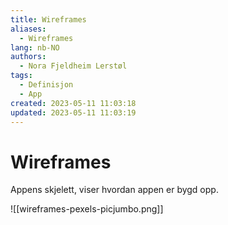 ```yaml
---
title: Wireframes
aliases: 
  - Wireframes
lang: nb-NO
authors:
  - Nora Fjeldheim Lerstøl
tags:
  - Definisjon
  - App
created: 2023-05-11 11:03:18
updated: 2023-05-11 11:03:19
---
```

# Wireframes
Appens skjelett, viser hvordan appen er bygd opp.

![[wireframes-pexels-picjumbo.png]]